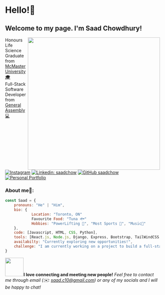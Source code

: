 <h1>Hello!👋</h1>
<h2>Welcome to my page. I'm Saad Chowdhury!</h2>
<img align='right' src="https://i.imgur.com/ZjSKN2o.png" width="430">
<p>Honours Life Science Graduate from <a href="https://www.mcmaster.ca/">McMaster University 🎓</a></br>Full-Stack Software Developer from <a href="https://generalassemb.ly/">General Assembly 💻</a></p>

[![Instagram](https://img.shields.io/badge/Instagram-%23E4405F.svg?logo=Instagram&logoColor=white)](https://instagram.com/saaadchow)
[![Linkedin: saadchow](https://img.shields.io/badge/-saadchow-blue?style=flat-square&logo=Linkedin&logoColor=white&link=https://www.linkedin.com/in/saadchow/)](https://www.linkedin.com/in/saadchow/)
[![GitHub saadchow](https://img.shields.io/github/followers/saadchow?label=follow&style=social)](https://github.com/saadchow)
[![Personal Portfolio](https://img.shields.io/badge/Portfolio-0A0A0A?style=for-the-badge&logo=dev.to&logoColor=white)](https://saadchow.github.io/)

### About me🧐: 

```javascript
const Saad = {
    pronouns: "He" | "Him",
    bio: {
            Location: "Toronto, ON"
            Favourite Food: "Tuna 🐟"
            Hobbies: "PowerLifting 🔩", "Most Sports 🏀", "Music🎵"            
    },
    code: [Javascript, HTML, CSS, Python],
    tools: [React.js, Node.js, Django, Express, Bootstrap, TailWindCSS, MongoDB, PostgreSQL, AWS3],
    availabilty: "Currently exploring new opportunities!",
    challenge: "I am currently working on a project to build a full-stack web application using TypeScript!"
}
```

<img src="https://media.giphy.com/media/LnQjpWaON8nhr21vNW/giphy.gif" width="60"><b>I love connecting and meeting new people!</b> <em>Feel free to contact me through email (✉️: saad.c10@gmail.com) or any of my socials and I will be happy to chat!</em>

